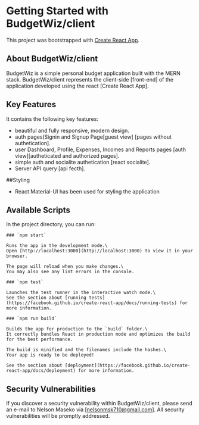 # Getting Started with BudgetWiz/client

This project was bootstrapped with [Create React App](https://github.com/facebook/create-react-app).

## About BudgetWiz/client

BudgetWiz is a simple personal budget application built with the MERN stack. BudgetWiz/client represents the client-side [front-end] of the application developed using the react [Create React App].
 
## Key Features

 It contains the following key features:
 
- beautiful and fully responsive, modern design.
- auth pages(Signin and Signup Page[guest view] [pages without authetication].
- user Dashboard, Profile, Expenses, Incomes and Reports pages [auth view][autheticated and authorized pages].
- simple auth and socialite authetication [react socialite].
- Server API query [api fecth].
 
 
##Styling

- React Material-UI has been used for styling the application


## Available Scripts

In the project directory, you can run:

	### `npm start`

	Runs the app in the development mode.\
	Open [http://localhost:3000](http://localhost:3000) to view it in your browser.

	The page will reload when you make changes.\
	You may also see any lint errors in the console.

	### `npm test`

	Launches the test runner in the interactive watch mode.\
	See the section about [running tests](https://facebook.github.io/create-react-app/docs/running-tests) for more information.

	### `npm run build`

	Builds the app for production to the `build` folder.\
	It correctly bundles React in production mode and optimizes the build for the best performance.

	The build is minified and the filenames include the hashes.\
	Your app is ready to be deployed!

	See the section about [deployment](https://facebook.github.io/create-react-app/docs/deployment) for more information.


## Security Vulnerabilities

If you discover a security vulnerability within BudgetWiz/client, please send an e-mail to Nelson Maseko via [nelsonmsk710@gmail.com]. All security vulnerabilities will be promptly addressed.


